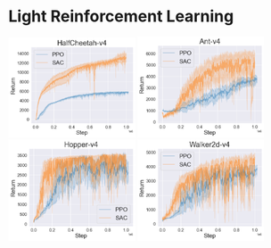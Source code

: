 # Light Reinforcement Learning

<img src="fig\halfcheetah.png" width="45%">
<img src="fig\ant.png" width="45%" >
<img src="fig\hopper.png" width="45%" >
<img src="fig\walker.png" width="45%" >